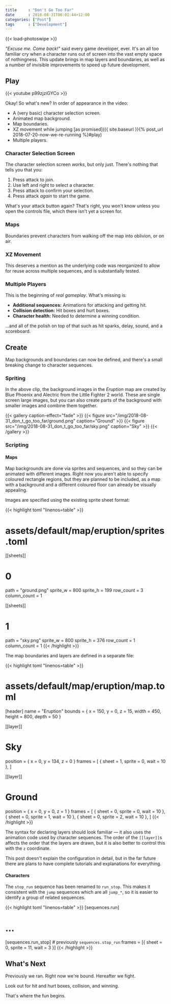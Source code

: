 ```yaml
---
title     : "Don't Go Too Far"
date      : 2018-08-31T00:01:44+12:00
categories: ["Post"]
tags      : ["Development"]
---
```


{{< load-photoswipe >}}

*"Excuse me. Come back!"* said every game developer, ever. It's an all too familiar cry when a character runs out of screen into the vast empty space of nothingness. This update brings in map layers and boundaries, as well as a number of invisible improvements to speed up future development.

## Play

{{< youtube p99zjziGYCo >}}

Okay! So what's new? In order of appearance in the video:

* A (very basic) character selection screen.
* Animated map background.
* Map boundaries.
* XZ movement while jumping [as promised]({{ site.baseurl }}{% post_url 2018-07-20-now-we-re-running %}#play)
* Multiple players.

### Character Selection Screen

The character selection screen *works*, but only just. There's nothing that tells you that you:

1. Press attack to join.
2. Use left and right to select a character.
3. Press attack to confirm your selection.
4. Press attack *again* to start the game.

What's your attack button again? That's right, you won't know unless you open the controls file, which there isn't yet a screen for.

### Maps

Boundaries prevent characters from walking off the map into oblivion, or on air.

### XZ Movement

This deserves a mention as the underlying code was reorganized to allow for reuse across multiple sequences, and is substantially tested.

### Multiple Players

This is the beginning of *real gameplay*. What's missing is:

* **Additional sequences:** Animations for attacking and getting hit.
* **Collision detection:** Hit boxes and hurt boxes.
* **Character health:** Needed to determine a winning condition.

...and all of the polish on top of that such as hit sparks, delay, sound, and a scoreboard.

## Create

Map backgrounds and boundaries can now be defined, and there's a small breaking change to character sequences.

### Spriting

In the above clip, the background images in the *Eruption* map are created by Blue Phoenix and Alectric from the Little Fighter 2 world. These are single screen large images, but you can also create parts of the background with smaller images and combine them together.

{{< gallery caption-effect="fade" >}}
{{< figure src="/img/2018-08-31_don_t_go_too_far/ground.png" caption="Ground" >}}
{{< figure src="/img/2018-08-31_don_t_go_too_far/sky.png" caption="Sky" >}}
{{< /gallery >}}

### Scripting

#### Maps

Map backgrounds are done via sprites and sequences, and so they can be animated with different images. Right now you aren't able to specify coloured rectangle regions, but they are planned to be included, as a map with a background and a different coloured floor can already be visually appealing.

Images are specified using the existing sprite sheet format:

{{< highlight toml "linenos=table" >}}
# assets/default/map/eruption/sprites.toml
[[sheets]]
  # 0
  path = "ground.png"
  sprite_w = 800
  sprite_h = 199
  row_count = 3
  column_count = 1

[[sheets]]
  # 1
  path = "sky.png"
  sprite_w = 800
  sprite_h = 376
  row_count = 1
  column_count = 1
{{< /highlight >}}

The map boundaries and layers are defined in a separate file:

{{< highlight toml "linenos=table" >}}
# assets/default/map/eruption/map.toml
[header]
name   = "Eruption"
bounds = { x = 150, y = 0, z = 15, width = 450, height = 800, depth = 50 }

[[layer]]
# Sky
position = { x = 0, y = 134, z = 0 }
frames = [
  { sheet = 1, sprite = 0, wait = 10 },
]

[[layer]]
# Ground
position = { x = 0, y = 0, z = 1 }
frames = [
  { sheet = 0, sprite = 0, wait = 10 },
  { sheet = 0, sprite = 1, wait = 10 },
  { sheet = 0, sprite = 2, wait = 10 },
]
{{< /highlight >}}

The syntax for declaring layers should look familiar &mdash; it also uses the animation code used by character sequences. The order of the `[[layer]]`s affects the order that the layers are drawn, but it is also better to control this with the `z` coordinate.

This post doesn't explain the configuration in detail, but in the far future there are plans to have complete tutorials and explanations for everything.

#### Characters

The `stop_run` sequence has been renamed to `run_stop`. This makes it consistent with the `jump` sequences which are all `jump_*`, so it is easier to identify a group of related sequences.

{{< highlight toml "linenos=table" >}}
[sequences.run]
  # ...
[sequences.run_stop] # previously `sequences.stop_run`
  frames = [{ sheet = 0, sprite = 11, wait = 3 }]
{{< /highlight >}}

## What's Next

Previously we ran. Right now we're bound. Hereafter we fight.

Look out for hit and hurt boxes, collision, and winning.

That's where the fun begins.
